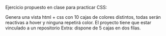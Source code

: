 Ejercicio propuesto en clase para practicar CSS:

Genera una vista html + css con 10 cajas de colores distintos, todas serán reactivas a hover y ninguna repetirá color.
El proyecto tiene que estar vinculado a un repositorio
Extra: dispone de 5 cajas en dos filas.
